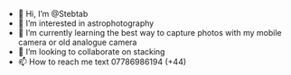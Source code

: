 - 👋 Hi, I’m @Stebtab
- 👀 I’m interested in astrophotography
- 🌱 I’m currently learning the best way to capture photos with my mobile camera or old analogue camera
- 💞️ I’m looking to collaborate on stacking
- 📫 How to reach me text 07786986194 (+44)

<!---
Stebtab/Stebtab is a ✨ special ✨ repository because its `README.md` (this file) appears on your GitHub profile.
You can click the Preview link to take a look at your changes.
--->

